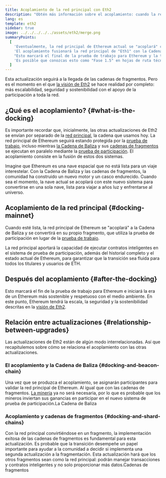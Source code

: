 ```yaml
---
title: Acoplamiento de la red principal con Eth2
description: "Obtén más información sobre el acoplamiento: cuando la red principal de Ethereum se une al sistema coordinado de prueba de participación de la Cadena de Baliza."
lang: es
template: eth2
sidebar: true
image: ../../../../../assets/eth2/merge.png
summaryPoints:
  [
    'Eventualmente, la red principal de Ethereum actual se "acoplará" con el resto de las actualizaciones de Eth2.',
    'El acoplamiento fusionará la red principal de "Eth1" con la Cadena de Baliza de Eth2 y el sistema de fragmentación.',
    "Esto marcará el final de la prueba de trabajo para Ethereum y la transición completa a la prueba de participación.",
    'Es posible que conozcas esto como "Fase 1.5" en hojas de ruta técnicas.',
  ]
---
```


<UpgradeStatus date="~2021/22">
  Esta actualización seguirá a la llegada de las cadenas de fragmentos. Pero es el momento en el que <a href="/eth2/vision/">la visión de Eth2</a> se hace realidad por completo: más escalabilidad, seguridad y sostenibilidad con el apoyo de la participación a toda la red.
</UpgradeStatus>

## ¿Qué es el acoplamiento? {#what-is-the-docking}

Es importante recordar que, inicialmente, las otras actualizaciones de Eth2 se envían por separado de la [red principal](/glossary/#mainnet), la cadena que usamos hoy. La red principal de Ethereum seguirá estando protegida por la [prueba de trabajo](/developers/docs/consensus-mechanisms/pow/), incluso mientras [la Cadena de Baliza](/eth2/beacon-chain/) y sus [cadenas de fragmentos](/eth2/shard-chains/) se ejecutan en paralelo mediante la [prueba de participación](/developers/docs/consensus-mechanisms/pos/). El acoplamiento consiste en la fusión de estos dos sistemas.

Imagine que Ethereum es una nave espacial que no está lista para un viaje interestelar. Con la Cadena de Baliza y las cadenas de fragmentos, la comunidad ha construido un nuevo motor y un casco endurecido. Cuando sea el momento, la nave actual se acoplará con este nuevo sistema para convertirse en una sola nave, lista para viajar a años luz y enfrentarse al universo.

## Acoplamiento de la red principal {#docking-mainnet}

Cuando esté lista, la red principal de Ethereum se "acoplará" a la Cadena de Baliza y se convertirá en su propio fragmento, que utiliza la prueba de participación en lugar de la [ prueba de trabajo](/developers/docs/consensus-mechanisms/pow/).

La red principal aportará la capacidad de ejecutar contratos inteligentes en el sistema de prueba de participación, además del historial completo y el estado actual de Ethereum, para garantizar que la transición sea fluida para todos los titulares y usuarios de ETH.

<!-- ### Improving Mainnet

Before Mainnet docks with the new eth2 system, it’s probably worthwhile sorting some of the issues that are in flight – often referred to as Ethereum1.x.

These include Improvements for

- **End users**: like [EIP-1559](https://eips.ethereum.org/EIPS/eip-1559) which changes the way users bid for blockspace. In other words, making transaction fees more efficient for end users.
- **Client runners**: making running clients more sustainable by capping disk space requirements.
- **Developers**: upgrading the EVM to be more flexible.

Plus many more.

[More on Ethereum1.x](/learn/#eth-1x)

These improvements all have a place in Eth2 so it’s likely that their progress may affect the timing of the docking. -->

## Después del acoplamiento {#after-the-docking}

Esto marcará el fin de la prueba de trabajo para Ethereum e iniciará la era de un Ethereum más sostenible y respetuoso con el medio ambiente. En este punto, Ethereum tendrá la escala, la seguridad y la sostenibilidad descritas en la [visión de Eth2](/eth2/vision/).

## Relación entre actualizaciones {#relationship-between-upgrades}

Las actualizaciones de Eth2 están de algún modo interrelacionadas. Así que recapitulemos sobre cómo se relaciona el acoplamiento con las otras actualizaciones.

### El acoplamiento y la Cadena de Baliza {#docking-and-beacon-chain}

Una vez que se produzca el acoplamiento, se asignarán participantes para validar la red principal de Ethereum. Al igual que con las cadenas de fragmentos. [La minería](/developers/docs/consensus-mechanisms/pow/mining/) ya no será necesaria, por lo que es probable que los mineros inviertan sus ganancias en participar en el nuevo sistema de prueba de participación.<ButtonLink to="/eth2/beacon-chain/">La Cadena de Baliza</ButtonLink>

### Acoplamiento y cadenas de fragmentos {#docking-and-shard-chains}

Con la red principal convirtiéndose en un fragmento, la implementación exitosa de las cadenas de fragmentos es fundamental para esta actualización. Es probable que la transición desempeñe un papel importante para ayudar a la comunidad a decidir si implementa una segunda actualización a la fragmentación. Esta actualización hará que los otros fragmentos sean como la red principal: podrán manejar transacciones y contratos inteligentes y no solo proporcionar más datos.<ButtonLink to="/eth2/shard-chains/">Cadenas de fragmentos</ButtonLink>

